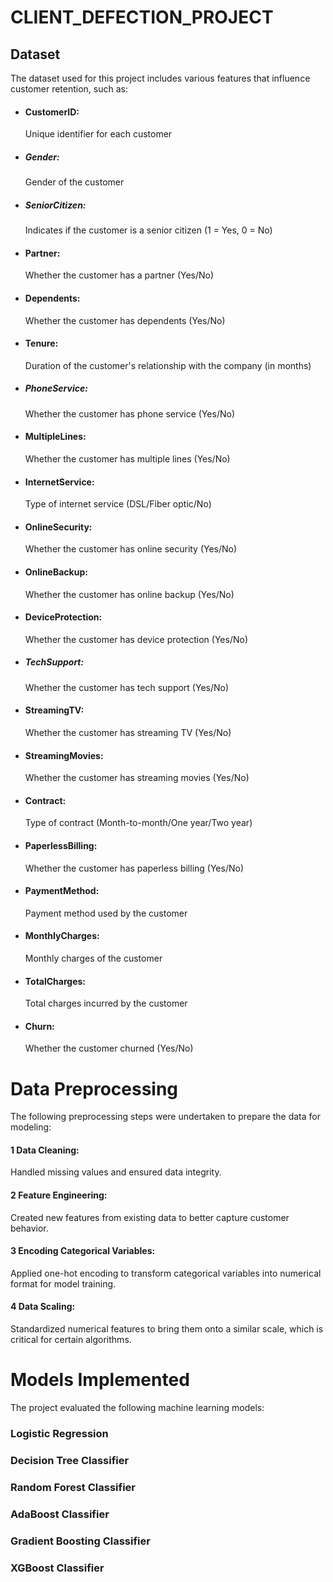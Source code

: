 # CLIENT_DEFECTION_PROJECT

## Dataset 
The dataset used for this project includes various features that influence customer retention, such as:

* #### CustomerID:
  Unique identifier for each customer
* ##### Gender:
  Gender of the customer
* ##### SeniorCitizen:
  Indicates if the customer is a senior citizen (1 = Yes, 0 = No)
* #### Partner:
  Whether the customer has a partner (Yes/No)
* #### Dependents:
  Whether the customer has dependents (Yes/No)
* #### Tenure:
  Duration of the customer's relationship with the company (in months)
* ##### PhoneService:
  Whether the customer has phone service (Yes/No)
* #### MultipleLines:
  Whether the customer has multiple lines (Yes/No)
* #### InternetService:
  Type of internet service (DSL/Fiber optic/No)
* #### OnlineSecurity:
  Whether the customer has online security (Yes/No)
* #### OnlineBackup:
  Whether the customer has online backup (Yes/No)
* #### DeviceProtection:
  Whether the customer has device protection (Yes/No)
* ##### TechSupport:
  Whether the customer has tech support (Yes/No)
* #### StreamingTV:
  Whether the customer has streaming TV (Yes/No)
* #### StreamingMovies:
  Whether the customer has streaming movies (Yes/No)
* #### Contract:
  Type of contract (Month-to-month/One year/Two year)
* #### PaperlessBilling:
  Whether the customer has paperless billing (Yes/No)
* #### PaymentMethod:
  Payment method used by the customer
* #### MonthlyCharges:
  Monthly charges of the customer
* #### TotalCharges:
  Total charges incurred by the customer
* #### Churn:
  Whether the customer churned (Yes/No)


# Data Preprocessing 
The following preprocessing steps were undertaken to prepare the data for modeling:

#### 1  Data Cleaning: 
Handled missing values and ensured data integrity. 
#### 2 Feature Engineering: 
Created new features from existing data to better capture customer behavior. 
#### 3 Encoding Categorical Variables: 
Applied one-hot encoding to transform categorical variables into numerical format for model training. 
#### 4 Data Scaling: 
Standardized numerical features to bring them onto a similar scale, which is critical for certain algorithms. 


# Models Implemented 
The project evaluated the following machine learning models:

### Logistic Regression
### Decision Tree Classifier
### Random Forest Classifier
### AdaBoost Classifier
### Gradient Boosting Classifier
### XGBoost Classifier
